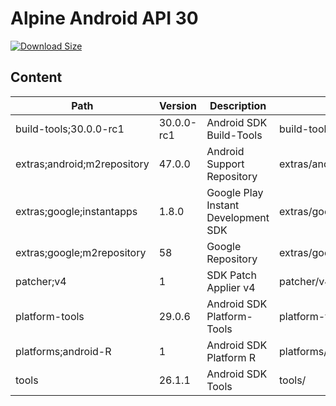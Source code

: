 # Alpine Android API 30

[![Download Size](https://images.microbadger.com/badges/image/alvrme/alpine-android:android-30.svg)](https://microbadger.com/images/alvrme/alpine-android:android-30)

## Content

| Path                        | Version     | Description                         | Location                     |
|-----------------------------|-------------|-------------------------------------|------------------------------|
| build-tools;30.0.0-rc1      | 30.0.0-rc1  | Android SDK Build-Tools             | build-tools/30.0.0-rc1/      |
| extras;android;m2repository | 47.0.0      | Android Support Repository          | extras/android/m2repository/ |
| extras;google;instantapps   | 1.8.0       | Google Play Instant Development SDK | extras/google/instantapps/   |
| extras;google;m2repository  | 58          | Google Repository                   | extras/google/m2repository/  |
| patcher;v4                  | 1           | SDK Patch Applier v4                | patcher/v4/                  |
| platform-tools              | 29.0.6      | Android SDK Platform-Tools          | platform-tools/              |
| platforms;android-R         | 1           | Android SDK Platform R              | platforms/android-R/         |
| tools                       | 26.1.1      | Android SDK Tools                   | tools/                       |
